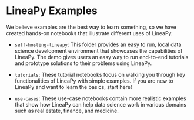 # LineaPy Examples

We believe examples are the best way to learn something, so we have created hands-on notebooks that illustrate different uses of LineaPy.

- `self-hosting-lineapy`: This folder provides an easy to run, local data science development environment that showcases the capabilities of LineaPy. The demo gives users an easy way to run end-to-end tutorials and prototype solutions to their problems using LineaPy. 

- `tutorials`: These tutorial notebooks focus on walking you through key functionalities of LineaPy with simple examples. If you are new to LineaPy and want to learn the basics, start here!

- `use-cases`: These use-case notebooks contain more realistic examples that show how LineaPy can help data science work in various domains such as real estate, finance, and medicine.

